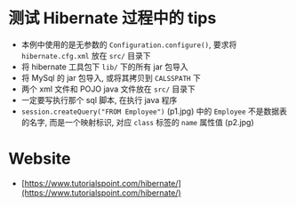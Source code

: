 # 测试 Hibernate 过程中的 tips

* 本例中使用的是无参数的 `Configuration.configure()`, 要求将 `hibernate.cfg.xml` 放在 `src/` 目录下
* 将 hibernate 工具包下 `lib/` 下的所有 jar 包导入
* 将 MySql 的 jar 包导入, 或将其拷贝到 `CALSSPATH` 下
* 两个 xml 文件和 POJO java 文件放在 `src/` 目录下
* 一定要写执行那个 sql 脚本, 在执行 java 程序
* `session.createQuery("FROM Employee")` (p1.jpg) 中的 `Employee` 不是数据表的名字, 而是一个映射标识, 对应 `class` 标签的 `name` 属性值 (p2.jpg)

# Website
* [https://www.tutorialspoint.com/hibernate/](https://www.tutorialspoint.com/hibernate/)